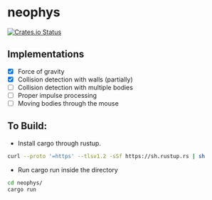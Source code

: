 # neophys
[![Crates.io Status](https://img.shields.io/crates/v/neophys)](https://img.shields.io/crates/v/neophys)

## Implementations
- [x] Force of gravity
- [x] Collision detection with walls (partially)
- [ ] Collision detection with multiple bodies
- [ ] Proper impulse processing
- [ ] Moving bodies through the mouse

## To Build:
- Install cargo through rustup.
```bash 
curl --proto '=https' --tlsv1.2 -sSf https://sh.rustup.rs | sh 
```
- Run cargo run inside the directory
```bash 
cd neophys/
cargo run
```
